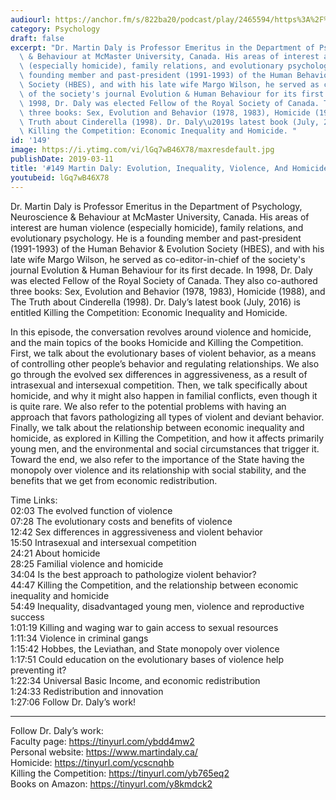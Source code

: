 ```yaml
---
audiourl: https://anchor.fm/s/822ba20/podcast/play/2465594/https%3A%2F%2Fd3ctxlq1ktw2nl.cloudfront.net%2Fproduction%2F2019-1-23%2F10379765-44100-2-9c5ee0faa4116.m4a
category: Psychology
draft: false
excerpt: "Dr. Martin Daly is Professor Emeritus in the Department of Psychology, Neuroscience\
  \ & Behaviour at McMaster University, Canada. His areas of interest are human violence\
  \ (especially homicide), family relations, and evolutionary psychology. He is a\
  \ founding member and past-president (1991-1993) of the Human Behavior & Evolution\
  \ Society (HBES), and with his late wife Margo Wilson, he served as co-editor-in-chief\
  \ of the society's journal Evolution & Human Behaviour for its first decade. In\
  \ 1998, Dr. Daly was elected Fellow of the Royal Society of Canada. They also co-authored\
  \ three books: Sex, Evolution and Behavior (1978, 1983), Homicide (1988), and The\
  \ Truth about Cinderella (1998). Dr. Daly\u2019s latest book (July, 2016) is entitled\
  \ Killing the Competition: Economic Inequality and Homicide. "
id: '149'
image: https://i.ytimg.com/vi/lGq7wB46X78/maxresdefault.jpg
publishDate: 2019-03-11
title: '#149 Martin Daly: Evolution, Inequality, Violence, And Homicide'
youtubeid: lGq7wB46X78
---
```

<div class="timelinks">

Dr. Martin Daly is Professor Emeritus in the Department of Psychology, Neuroscience & Behaviour at McMaster University, Canada. His areas of interest are human violence (especially homicide), family relations, and evolutionary psychology. He is a founding member and past-president (1991-1993) of the Human Behavior & Evolution Society (HBES), and with his late wife Margo Wilson, he served as co-editor-in-chief of the society's journal Evolution & Human Behaviour for its first decade. In 1998, Dr. Daly was elected Fellow of the Royal Society of Canada. They also co-authored three books: Sex, Evolution and Behavior (1978, 1983), Homicide (1988), and The Truth about Cinderella (1998). Dr. Daly’s latest book (July, 2016) is entitled Killing the Competition: Economic Inequality and Homicide. 

In this episode, the conversation revolves around violence and homicide, and the main topics of the books Homicide and Killing the Competition. First, we talk about the evolutionary bases of violent behavior, as a means of controlling other people’s behavior and regulating relationships. We also go through the evolved sex differences in aggressiveness, as a result of intrasexual and intersexual competition. Then, we talk specifically about homicide, and why it might also happen in familial conflicts, even though it is quite rare. We also refer to the potential problems with having an approach that favors pathologizing all types of violent and deviant behavior. Finally, we talk about the relationship between economic inequality and homicide, as explored in Killing the Competition, and how it affects primarily young men, and the environmental and social circumstances that trigger it. Toward the end, we also refer to the importance of the State having the monopoly over violence and its relationship with social stability, and the benefits that we get from economic redistribution.  

Time Links:  
<time>02:03</time> The evolved function of violence  
<time>07:28</time> The evolutionary costs and benefits of violence        
<time>12:42</time> Sex differences in aggressiveness and violent behavior                  
<time>15:50</time> Intrasexual and intersexual competition      
<time>24:21</time> About homicide               
<time>28:25</time> Familial violence and homicide              
<time>34:04</time> Is the best approach to pathologize violent behavior?            
<time>44:47</time> Killing the Competition, and the relationship between economic inequality and homicide      
<time>54:49</time> Inequality, disadvantaged young men, violence and reproductive success   
<time>1:01:19</time> Killing and waging war to gain access to sexual resources  
<time>1:11:34</time> Violence in criminal gangs    
<time>1:15:42</time> Hobbes, the Leviathan, and State monopoly over violence  
<time>1:17:51</time> Could education on the evolutionary bases of violence help preventing it?  
<time>1:22:34</time> Universal Basic Income, and economic redistribution  
<time>1:24:33</time> Redistribution and innovation  
<time>1:27:06</time> Follow Dr. Daly’s work!      

---

Follow Dr. Daly’s work:  
Faculty page: https://tinyurl.com/ybdd4mw2  
Personal website: https://www.martindaly.ca/  
Homicide: https://tinyurl.com/ycscnqhb  
Killing the Competition: https://tinyurl.com/yb765eq2  
Books on Amazon: https://tinyurl.com/y8kmdck2
</div>


